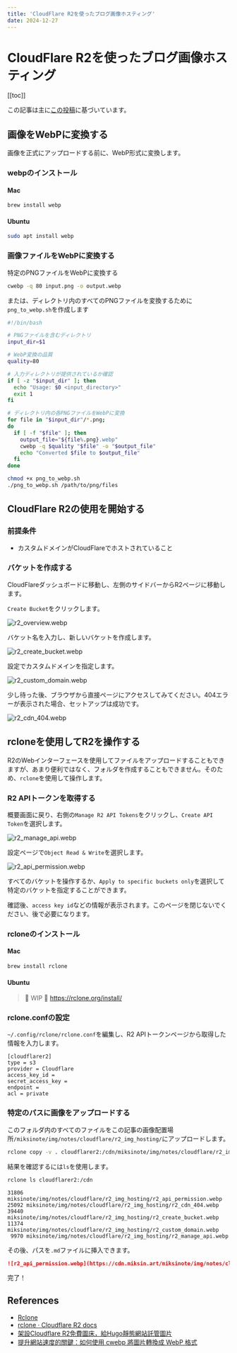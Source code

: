 ```yaml
---
title: 'CloudFlare R2を使ったブログ画像ホスティング'
date: 2024-12-27
---
```


# CloudFlare R2を使ったブログ画像ホスティング

[[toc]]

この記事は主に[この投稿](https://ivonblog.com/posts/cloudflare-r2-image-hosting/)に基づいています。

## 画像をWebPに変換する

画像を正式にアップロードする前に、WebP形式に変換します。

### webpのインストール

#### Mac

```bash
brew install webp
```

#### Ubuntu

```bash
sudo apt install webp
```

### 画像ファイルをWebPに変換する

特定のPNGファイルをWebPに変換する

```bash
cwebp -q 80 input.png -o output.webp
```

または、ディレクトリ内のすべてのPNGファイルを変換するために`png_to_webp.sh`を作成します

```bash
#!/bin/bash

# PNGファイルを含むディレクトリ
input_dir=$1

# WebP変換の品質
quality=80

# 入力ディレクトリが提供されているか確認
if [ -z "$input_dir" ]; then
  echo "Usage: $0 <input_directory>"
  exit 1
fi

# ディレクトリ内の各PNGファイルをWebPに変換
for file in "$input_dir"/*.png;
do
  if [ -f "$file" ]; then
    output_file="${file%.png}.webp"
    cwebp -q $quality "$file" -o "$output_file"
    echo "Converted $file to $output_file"
  fi
done
```

```bash
chmod +x png_to_webp.sh
./png_to_webp.sh /path/to/png/files
```

## CloudFlare R2の使用を開始する

### 前提条件

- カスタムドメインがCloudFlareでホストされていること

### バケットを作成する

CloudFlareダッシュボードに移動し、左側のサイドバーからR2ページに移動します。

`Create Bucket`をクリックします。

![r2_overview.webp](https://cdn.miksin.art/miksinote/img/notes/cloudflare/r2_img_hosting/r2_overview.webp)

バケット名を入力し、新しいバケットを作成します。

![r2_create_bucket.webp](https://cdn.miksin.art/miksinote/img/notes/cloudflare/r2_img_hosting/r2_create_bucket.webp)

設定でカスタムドメインを指定します。

![r2_custom_domain.webp](https://cdn.miksin.art/miksinote/img/notes/cloudflare/r2_img_hosting/r2_custom_domain.webp)

少し待った後、ブラウザから直接ページにアクセスしてみてください。404エラーが表示された場合、セットアップは成功です。

![r2_cdn_404.webp](https://cdn.miksin.art/miksinote/img/notes/cloudflare/r2_img_hosting/r2_cdn_404.webp)

## rcloneを使用してR2を操作する

R2のWebインターフェースを使用してファイルをアップロードすることもできますが、あまり便利ではなく、フォルダを作成することもできません。そのため、`rclone`を使用して操作します。

### R2 APIトークンを取得する

概要画面に戻り、右側の`Manage R2 API Tokens`をクリックし、`Create API Token`を選択します。

![r2_manage_api.webp](https://cdn.miksin.art/miksinote/img/notes/cloudflare/r2_img_hosting/r2_manage_api.webp)

設定ページで`Object Read & Write`を選択します。

![r2_api_permission.webp](https://cdn.miksin.art/miksinote/img/notes/cloudflare/r2_img_hosting/r2_api_permission.webp)

すべてのバケットを操作するか、`Apply to specific buckets only`を選択して特定のバケットを指定することができます。

確認後、`access key id`などの情報が表示されます。このページを閉じないでください、後で必要になります。

### rcloneのインストール

#### Mac

```bash
brew install rclone
```

#### Ubuntu

> 🚧 WIP 🚧 https://rclone.org/install/

### rclone.confの設定

`~/.config/rclone/rclone.conf`を編集し、R2 APIトークンページから取得した情報を入力します。

```
[cloudflarer2]
type = s3
provider = Cloudflare
access_key_id =
secret_access_key =
endpoint =
acl = private
```

### 特定のパスに画像をアップロードする

このフォルダ内のすべてのファイルをこの記事の画像配置場所`/miksinote/img/notes/cloudflare/r2_img_hosting/`にアップロードします。

```bash
rclone copy -v . cloudflarer2:/cdn/miksinote/img/notes/cloudflare/r2_img_hosting/
```

結果を確認するには`ls`を使用します。

```bash
rclone ls cloudflarer2:/cdn
```

```
31806 miksinote/img/notes/cloudflare/r2_img_hosting/r2_api_permission.webp
25092 miksinote/img/notes/cloudflare/r2_img_hosting/r2_cdn_404.webp
39440 miksinote/img/notes/cloudflare/r2_img_hosting/r2_create_bucket.webp
11374 miksinote/img/notes/cloudflare/r2_img_hosting/r2_custom_domain.webp
 9970 miksinote/img/notes/cloudflare/r2_img_hosting/r2_manage_api.webp
```

その後、パスを`.md`ファイルに挿入できます。

```markdown
![r2_api_permission.webp](https://cdn.miksin.art/miksinote/img/notes/cloudflare/r2_img_hosting/r2_api_permission.webp)
```

完了！

## References

- [Rclone](https://rclone.org/)
- [rclone · Cloudflare R2 docs](https://developers.cloudflare.com/r2/examples/rclone/)
- [架設Cloudflare R2免費圖床，給Hugo靜態網站託管圖片](https://ivonblog.com/posts/cloudflare-r2-image-hosting/)
- [提升網站速度的關鍵：如何使用 cwebp 將圖片轉換成 WebP 格式](https://ooorito.com/blog-webp-image-format-cwebp-install-guide/)
